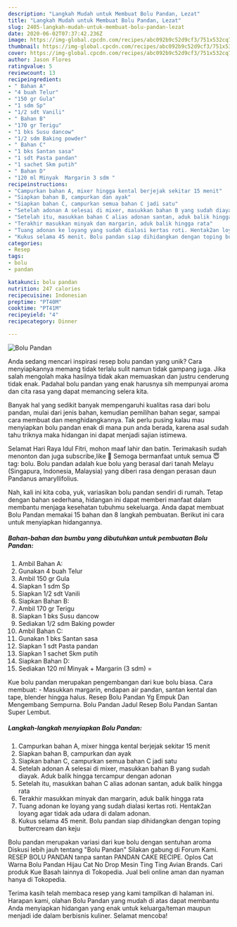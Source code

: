 ```yaml
---
description: "Langkah Mudah untuk Membuat Bolu Pandan, Lezat"
title: "Langkah Mudah untuk Membuat Bolu Pandan, Lezat"
slug: 2405-langkah-mudah-untuk-membuat-bolu-pandan-lezat
date: 2020-06-02T07:37:42.236Z
image: https://img-global.cpcdn.com/recipes/abc092b9c52d9cf3/751x532cq70/bolu-pandan-foto-resep-utama.jpg
thumbnail: https://img-global.cpcdn.com/recipes/abc092b9c52d9cf3/751x532cq70/bolu-pandan-foto-resep-utama.jpg
cover: https://img-global.cpcdn.com/recipes/abc092b9c52d9cf3/751x532cq70/bolu-pandan-foto-resep-utama.jpg
author: Jason Flores
ratingvalue: 5
reviewcount: 13
recipeingredient:
- " Bahan A"
- "4 buah Telur"
- "150 gr Gula"
- "1 sdm Sp"
- "1/2 sdt Vanili"
- " Bahan B"
- "170 gr Terigu"
- "1 bks Susu dancow"
- "1/2 sdm Baking powder"
- " Bahan C"
- "1 bks Santan sasa"
- "1 sdt Pasta pandan"
- "1 sachet Skm putih"
- " Bahan D"
- "120 ml Minyak  Margarin 3 sdm "
recipeinstructions:
- "Campurkan bahan A, mixer hingga kental berjejak sekitar 15 menit"
- "Siapkan bahan B, campurkan dan ayak"
- "Siapkan bahan C, campurkan semua bahan C jadi satu"
- "Setelah adonan A selesai di mixer, masukkan bahan B yang sudah diayak. Aduk balik hingga tercampur dengan adonan"
- "Setelah itu, masukkan bahan C alias adonan santan, aduk balik hingga rata"
- "Terakhir masukkan minyak dan margarin, aduk balik hingga rata"
- "Tuang adonan ke loyang yang sudah dialasi kertas roti. Hentak2an loyang agar tidak ada udara di dalam adonan."
- "Kukus selama 45 menit. Bolu pandan siap dihidangkan dengan toping buttercream dan keju"
categories:
- Resep
tags:
- bolu
- pandan

katakunci: bolu pandan 
nutrition: 247 calories
recipecuisine: Indonesian
preptime: "PT40M"
cooktime: "PT41M"
recipeyield: "4"
recipecategory: Dinner

---
```



![Bolu Pandan](https://img-global.cpcdn.com/recipes/abc092b9c52d9cf3/751x532cq70/bolu-pandan-foto-resep-utama.jpg)

Anda sedang mencari inspirasi resep bolu pandan yang unik? Cara menyiapkannya memang tidak terlalu sulit namun tidak gampang juga. Jika salah mengolah maka hasilnya tidak akan memuaskan dan justru cenderung tidak enak. Padahal bolu pandan yang enak harusnya sih mempunyai aroma dan cita rasa yang dapat memancing selera kita.

Banyak hal yang sedikit banyak mempengaruhi kualitas rasa dari bolu pandan, mulai dari jenis bahan, kemudian pemilihan bahan segar, sampai cara membuat dan menghidangkannya. Tak perlu pusing kalau mau menyiapkan bolu pandan enak di mana pun anda berada, karena asal sudah tahu triknya maka hidangan ini dapat menjadi sajian istimewa.

Selamat Hari Raya Idul Fitri, mohon maaf lahir dan batin. Terimakasih sudah menonton dan juga subscribe,like 🙏 Semoga bermanfaat untuk semua 😇 tag: bolu. Bolu pandan adalah kue bolu yang berasal dari tanah Melayu (Singapura, Indonesia, Malaysia) yang diberi rasa dengan perasan daun Pandanus amaryllifolius.


Nah, kali ini kita coba, yuk, variasikan bolu pandan sendiri di rumah. Tetap dengan bahan sederhana, hidangan ini dapat memberi manfaat dalam membantu menjaga kesehatan tubuhmu sekeluarga. Anda dapat membuat Bolu Pandan memakai 15 bahan dan 8 langkah pembuatan. Berikut ini cara untuk menyiapkan hidangannya.

<!--inarticleads1-->

##### Bahan-bahan dan bumbu yang dibutuhkan untuk pembuatan Bolu Pandan:

1. Ambil  Bahan A:
1. Gunakan 4 buah Telur
1. Ambil 150 gr Gula
1. Siapkan 1 sdm Sp
1. Siapkan 1/2 sdt Vanili
1. Siapkan  Bahan B:
1. Ambil 170 gr Terigu
1. Siapkan 1 bks Susu dancow
1. Sediakan 1/2 sdm Baking powder
1. Ambil  Bahan C:
1. Gunakan 1 bks Santan sasa
1. Siapkan 1 sdt Pasta pandan
1. Siapkan 1 sachet Skm putih
1. Siapkan  Bahan D:
1. Sediakan 120 ml Minyak + Margarin (3 sdm) =


Kue bolu pandan merupakan pengembangan dari kue bolu biasa. Cara membuat: - Masukkan margarin, endapan air pandan, santan kental dan tape, blender hingga halus. Resep Bolu Pandan Yg Empuk Dan Mengembang Sempurna. Bolu Pandan Jadul Resep Bolu Pandan Santan Super Lembut. 

<!--inarticleads2-->

##### Langkah-langkah menyiapkan Bolu Pandan:

1. Campurkan bahan A, mixer hingga kental berjejak sekitar 15 menit
1. Siapkan bahan B, campurkan dan ayak
1. Siapkan bahan C, campurkan semua bahan C jadi satu
1. Setelah adonan A selesai di mixer, masukkan bahan B yang sudah diayak. Aduk balik hingga tercampur dengan adonan
1. Setelah itu, masukkan bahan C alias adonan santan, aduk balik hingga rata
1. Terakhir masukkan minyak dan margarin, aduk balik hingga rata
1. Tuang adonan ke loyang yang sudah dialasi kertas roti. Hentak2an loyang agar tidak ada udara di dalam adonan.
1. Kukus selama 45 menit. Bolu pandan siap dihidangkan dengan toping buttercream dan keju


Bolu pandan merupakan variasi dari kue bolu dengan sentuhan aroma Diskusi lebih jauh tentang &#34;Bolu Pandan&#34; Silakan gabung di Forum Kami. RESEP BOLU PANDAN tanpa santan PANDAN CAKE RECIPE. Oplos Cat Warna Bolu Pandan Hijau Cat No Drop Mesin Ting Ting Avian Brands. Cari produk Kue Basah lainnya di Tokopedia. Jual beli online aman dan nyaman hanya di Tokopedia. 

Terima kasih telah membaca resep yang kami tampilkan di halaman ini. Harapan kami, olahan Bolu Pandan yang mudah di atas dapat membantu Anda menyiapkan hidangan yang enak untuk keluarga/teman maupun menjadi ide dalam berbisnis kuliner. Selamat mencoba!
